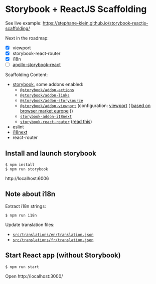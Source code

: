 # Storybook + ReactJS Scaffolding

See live example: https://stephane-klein.github.io/storybook-reactjs-scaffolding/

Next in the roadmap:

- [x] viewport
- [x] storybook-react-router 
- [x] i18n
- [ ] [apollo-storybook-react](https://github.com/abhiaiyer91/apollo-storybook-decorator)

Scaffolding Content:

- [storybook](https://storybooks-official.netlify.com/), some addons enabled:
  - [`@storybook/addon-actions`](https://github.com/storybookjs/storybook/tree/master/addons/actions)
  - [`@storybook/addon-links`](https://github.com/storybookjs/storybook/tree/master/addons/links)
  - [`@storybook/addon-storysource`](https://github.com/storybookjs/storybook/tree/master/addons/storysource)
  - [`@storybook/addon-viewport`](https://github.com/storybookjs/storybook/tree/master/addons/viewport) (configuration: [viewport](.storybook/config.js) ( [based on browser market europe](https://gs.statcounter.com/screen-resolution-stats/desktop/europe) ))
  - [`storybook-addon-i18next`](https://github.com/fynncfchen/storybook-addon-i18next#readme)
  - [`storybook-react-router`](https://github.com/gvaldambrini/storybook-router) ([read this](stories/pages/README.md))
- eslint
- [i18next](https://github.com/i18next/i18next)
- react-router


## Install and launch storybook

```
$ npm install
$ npm run storybook
```

http://localhost:6006


## Note about i18n

Extract i18n strings:

```
$ npm run i18n
```

Update translation files:

- [`src/translations/en/translation.json`](src/translations/en/translation.json)
- [`src/translations/fr/translation.json`](src/translations/fr/translation.json)


## Start React app (without Storybook)

```
$ npm run start
```

Open http://localhost:3000/